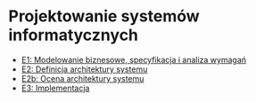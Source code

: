 # Projektowanie systemów informatycznych

+ [E1: Modelowanie biznesowe, specyfikacja i analiza wymagań](./e1/README.md)
+ [E2: Definicja architektury systemu](./e2/README.md)
+ [E2b: Ocena architektury systemu](./e2b/README.md)
+ [E3: Implementacja](./e3/README.md)
